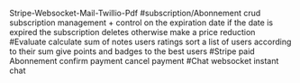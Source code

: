 Stripe-Websocket-Mail-Twillio-Pdf 
#subscription/Abonnement
crud subscription management + control on the expiration date if the date is expired the subscription deletes otherwise make a price reduction 
#Evaluate
calculate sum of notes users
ratings sort a list of users according to their sum
give points and badges to the best users 
#Stripe
paid Abonnement
confirm payment
cancel payment 
#Chat websocket
instant chat
